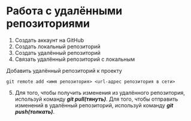 # Работа с удалёнными репозиториями
1. Создать аккаунт на GitHub
2. Создать локальный репозиторий
3. Создать удалённый репозиторий
4. Связать удалённый репозиторий с локальным

Добавить удалённый репозиторий к проекту
```
git remote add <имя репозитория> <url-адрес репозитория в сети>
```

5. Для того, чтобы получить изменения из удалённого репозитория, используй команду ***git pull(тянуть)***. Для того, чтобы отправить изменений в удалённый репозиторий, используй команду ***git push(толкать)***.
